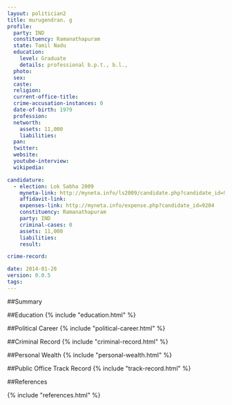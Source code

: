 ```yaml
---
layout: politician2
title: murugendran. g
profile: 
  party: IND
  constituency: Ramanathapuram
  state: Tamil Nadu
  education: 
    level: Graduate
    details: professional b.p.t., b.l.,
  photo: 
  sex: 
  caste: 
  religion: 
  current-office-title: 
  crime-accusation-instances: 0
  date-of-birth: 1979
  profession: 
  networth: 
    assets: 11,000
    liabilities: 
  pan: 
  twitter: 
  website: 
  youtube-interview: 
  wikipedia: 

candidature: 
  - election: Lok Sabha 2009
    myneta-link: http://myneta.info/ls2009/candidate.php?candidate_id=9204
    affidavit-link: 
    expenses-link: http://myneta.info/expense.php?candidate_id=9204
    constituency: Ramanathapuram 
    party: IND
    criminal-cases: 0
    assets: 11,000
    liabilities: 
    result:  

crime-record: 

date: 2014-01-28
version: 0.0.5
tags: 
---
```

##Summary


##Education
{% include "education.html" %}


##Political Career
{% include "political-career.html" %}


##Criminal Record
{% include "criminal-record.html" %}


##Personal Wealth
{% include "personal-wealth.html" %}


##Public Office Track Record
{% include "track-record.html" %}


##References


{% include "references.html" %}